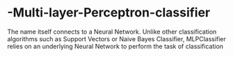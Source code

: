 # -Multi-layer-Perceptron-classifier
The name itself connects to a Neural Network. Unlike other classification algorithms such as Support Vectors or Naive Bayes Classifier, MLPClassifier relies on an underlying Neural Network to perform the task of classification
